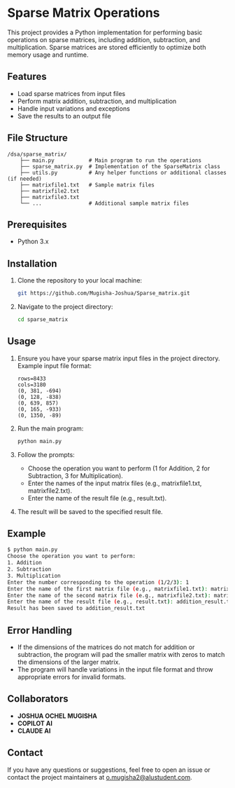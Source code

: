 
# Sparse Matrix Operations

This project provides a Python implementation for performing basic operations on sparse matrices, including addition, subtraction, and multiplication. Sparse matrices are stored efficiently to optimize both memory usage and runtime.

## Features
- Load sparse matrices from input files
- Perform matrix addition, subtraction, and multiplication
- Handle input variations and exceptions
- Save the results to an output file

## File Structure
```
/dsa/sparse_matrix/
    ├── main.py           # Main program to run the operations
    ├── sparse_matrix.py  # Implementation of the SparseMatrix class
    ├── utils.py          # Any helper functions or additional classes (if needed)
    ├── matrixfile1.txt   # Sample matrix files
    ├── matrixfile2.txt
    ├── matrixfile3.txt
    └── ...               # Additional sample matrix files

```

## Prerequisites
- Python 3.x

## Installation
1. Clone the repository to your local machine:
    ```sh
    git https://github.com/Mugisha-Joshua/Sparse_matrix.git
    ```

2. Navigate to the project directory:
    ```sh
    cd sparse_matrix
    ```

## Usage
1. Ensure you have your sparse matrix input files in the project directory. Example input file format:
    ```
    rows=8433
    cols=3180
    (0, 381, -694)
    (0, 128, -838)
    (0, 639, 857)
    (0, 165, -933)
    (0, 1350, -89)
    ```

2. Run the main program:
    ```sh
    python main.py
    ```

3. Follow the prompts:
    - Choose the operation you want to perform (1 for Addition, 2 for Subtraction, 3 for Multiplication).
    - Enter the names of the input matrix files (e.g., matrixfile1.txt, matrixfile2.txt).
    - Enter the name of the result file (e.g., result.txt).

4. The result will be saved to the specified result file.

## Example
```sh
$ python main.py
Choose the operation you want to perform:
1. Addition      
2. Subtraction   
3. Multiplication
Enter the number corresponding to the operation (1/2/3): 1
Enter the name of the first matrix file (e.g., matrixfile1.txt): matrixfile1.txt
Enter the name of the second matrix file (e.g., matrixfile2.txt): matrixfile2.txt
Enter the name of the result file (e.g., result.txt): addition_result.txt
Result has been saved to addition_result.txt
```

## Error Handling
- If the dimensions of the matrices do not match for addition or subtraction, the program will pad the smaller matrix with zeros to match the dimensions of the larger matrix.
- The program will handle variations in the input file format and throw appropriate errors for invalid formats.

## Collaborators
- **JOSHUA OCHEL MUGISHA**
- **COPILOT AI**
- **CLAUDE AI**

## Contact
If you have any questions or suggestions, feel free to open an issue or contact the project maintainers at o.mugisha2@alustudent.com.
```
